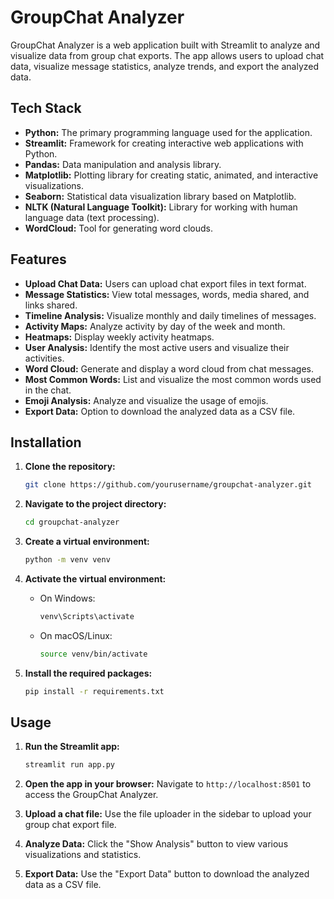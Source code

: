 
# GroupChat Analyzer

GroupChat Analyzer is a web application built with Streamlit to analyze and visualize data from group chat exports. The app allows users to upload chat data, visualize message statistics, analyze trends, and export the analyzed data.

## Tech Stack

- **Python:** The primary programming language used for the application.
- **Streamlit:** Framework for creating interactive web applications with Python.
- **Pandas:** Data manipulation and analysis library.
- **Matplotlib:** Plotting library for creating static, animated, and interactive visualizations.
- **Seaborn:** Statistical data visualization library based on Matplotlib.
- **NLTK (Natural Language Toolkit):** Library for working with human language data (text processing).
- **WordCloud:** Tool for generating word clouds.

## Features

- **Upload Chat Data:** Users can upload chat export files in text format.
- **Message Statistics:** View total messages, words, media shared, and links shared.
- **Timeline Analysis:** Visualize monthly and daily timelines of messages.
- **Activity Maps:** Analyze activity by day of the week and month.
- **Heatmaps:** Display weekly activity heatmaps.
- **User Analysis:** Identify the most active users and visualize their activities.
- **Word Cloud:** Generate and display a word cloud from chat messages.
- **Most Common Words:** List and visualize the most common words used in the chat.
- **Emoji Analysis:** Analyze and visualize the usage of emojis.
- **Export Data:** Option to download the analyzed data as a CSV file.

## Installation

1. **Clone the repository:**

   ```bash
   git clone https://github.com/yourusername/groupchat-analyzer.git
   ```

2. **Navigate to the project directory:**

   ```bash
   cd groupchat-analyzer
   ```

3. **Create a virtual environment:**

   ```bash
   python -m venv venv
   ```

4. **Activate the virtual environment:**

   - On Windows:

     ```bash
     venv\Scripts\activate
     ```

   - On macOS/Linux:

     ```bash
     source venv/bin/activate
     ```

5. **Install the required packages:**

   ```bash
   pip install -r requirements.txt
   ```

## Usage

1. **Run the Streamlit app:**

   ```bash
   streamlit run app.py
   ```

2. **Open the app in your browser:** Navigate to `http://localhost:8501` to access the GroupChat Analyzer.

3. **Upload a chat file:** Use the file uploader in the sidebar to upload your group chat export file.

4. **Analyze Data:** Click the "Show Analysis" button to view various visualizations and statistics.

5. **Export Data:** Use the "Export Data" button to download the analyzed data as a CSV file.
